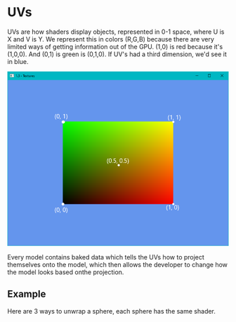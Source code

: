 # UVs

UVs are how shaders display objects, represented in 0-1 space, where U is X and V is Y. We represent this in colors (R,G,B) because there are very limited ways of getting information out of the GPU. (1,0) is red because it's (1,0,0). And (0,1) is green is (0,1,0). If UV's had a third dimension, we'd see it in blue.

![UVs](../../Images/UVs.png)

Every model contains baked data which tells the UVs how to project themselves onto the model, which then allows the developer to change how the model looks based onthe projection.

## Example

Here are 3 ways to unwrap a sphere, each sphere has the same shader.

